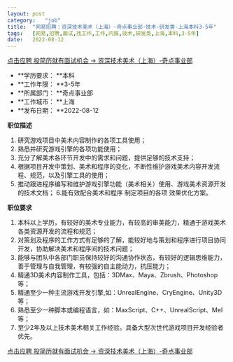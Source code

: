```yaml
---
layout:	post
category:	"job"
title:	"网易招聘：资深技术美术（上海）-奇点事业部-技术-研发类-上海本科3-5年"
tags:	[网易,招聘,面试,找工作,工作,内推,技术,研发类,上海,本科,3-5年]
date:	2022-08-12
---
```


[点击应聘 投简历就有面试机会 -> 资深技术美术（上海）-奇点事业部](http://mobile.bole.netease.com/bole/boleDetail?id=19493&employeeId=346f03c3cda5f04c&key=all)



- **学历要求： **本科
- **工作年限： **3-5年
- **所属部门： **奇点事业部
- **工作城市： **上海
- **发布日期： **2022-08-12



**职位描述**
1. 研究游戏项目中美术内容制作的各项工具使用；
2. 熟悉并研究游戏引擎的各项功能使用；
3. 充分了解美术各环节开发中的需求和问题，提供足够的技术支持；
4. 根据项目开发中策划、美术和程序的变化，不断性维护游戏美术内容开发流程、规范，以及引擎工具的使用；
5. 推动跟进程序编写和维护游戏引擎功能（美术相关）使用、游戏美术资源开发的技术文档；
6.能有效配合美术和程序 制定项目的各项 效果优化方案。



**职位要求**
1. 本科以上学历，有较好的美术专业能力，有较高的审美能力，精通于游戏美术各类资源开发的流程和规范；
2. 对策划及程序的工作方式有足够的了解，能较好地与策划和程序进行项目协同开发，协助解决美术和程序间的技术问题；
3. 能够与团队中各部门职员保持较好的沟通协作状态，有较好的逻辑思维能力，善于管理与自我管理，有较强的自主能动力，抗压能力；
4. 精通3D美术内容制作工具，包括：3DMax、Maya、Zbrush、Photoshop等；
5. 精通至少一种主流游戏开发引擎,如：UnrealEngine、CryEngine、Unity3D等；
6. 熟悉至少一种脚本或编程语言，如：MaxScript、C++、UnrealScript、Mel等；
7. 至少2年及以上技术美术相关工作经验。具备大型次世代游戏项目开发经验者优先。



[点击应聘 投简历就有面试机会 -> 资深技术美术（上海）-奇点事业部](http://mobile.bole.netease.com/bole/boleDetail?id=19493&employeeId=346f03c3cda5f04c&key=all)